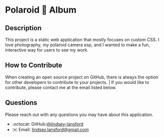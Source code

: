 # Polaroid 📸 Album 

## Description

This project is a static web application that mostly focuses on custom CSS. I love photography, my polaroid camera esp, and I wanted to make a fun, interactive way for users to see my work.

## How to Contribute

When creating an open source project on GitHub, there is always the option for other developers to contribute to your projects. | If you would like to contribute, please contact me at the email listed below.


## Questions

Please reach out with any questions you may have about this application.

* :octocat: GitHub:[@lindsey-lansford](https://github.com/lindsey-lansford)
* :envelope: Email: [lindsey.lansford@gmail.com](mailto:lindsey.lansford@gmail.com)